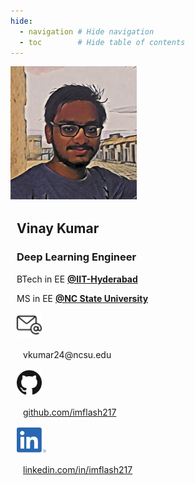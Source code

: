 ```yaml
---
hide:
  - navigation # Hide navigation
  - toc        # Hide table of contents
---
```


<!-- [LinkedIn :material-linkedin:](#){: .md-button .md-button--primary }
[Github :material-github: ](#){: .md-button .md-button--primary } -->


<!-- ------------------------------------------------------------------------------------ -->

<style>
.card {
  box-shadow: 0 4px 8px 0 rgba(0,0,0,0.2);
  transition: 0.3s;
  width: 60%;
  display: flex;
  margin: auto;
}

.card:hover {
  box-shadow: 0 8px 16px 0 rgba(0,0,0,0.2);
}

.container {
  padding: 2px 10px;
}
</style>

<!-- ------------------------------------------------------------------------------------ -->

<div class="photo">
  <img src="assets/vinay.png" alt="avatar" style="width:40%">
  <div class="container">
    <h2><b>Vinay Kumar</b></h2> 
    <h3>Deep Learning Engineer</h3>
    <p>BTech in EE <a style="font-weight:bold" href="https://iith.ac.in/">@IIT-Hyderabad</a></p>
    <p>MS in EE <a style="font-weight:bold" href="https://www.ncsu.edu/">@NC State University</a></p>
    <div class="photo" style="width:100%">
        <img src="assets/email.png" style="height:40px">
        <div class="container">
            <p>vkumar24@ncsu.edu</p>
        </div>
    </div>
    <div class="photo" style="width:100%">
        <img src="assets/github.png" style="height:40px">
        <div class="container">
            <p><a href="https://github.com/imflash217">github.com/imflash217</a></p>
        </div>
    </div>
    <div class="photo" style="width:100%">
        <img src="assets/linkedin.png" style="height:40px">
        <div class="container">
            <p><a href="https://linkedin.com/in/imflash217">linkedin.com/in/imflash217</a></p>
        </div>
    </div>
  </div>
</div>

<!-- ------------------------------------------------------------------------------------ -->

